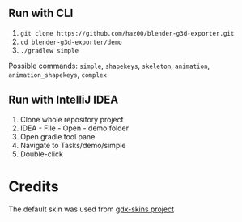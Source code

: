 ## Run with CLI
1. `git clone https://github.com/haz00/blender-g3d-exporter.git`
2. `cd blender-g3d-exporter/demo`
3. `./gradlew simple`

Possible commands: `simple`, `shapekeys`, `skeleton`, `animation`, `animation_shapekeys`, `complex`

## Run with IntelliJ IDEA
1. Clone whole repository project
2. IDEA - File - Open - demo folder 
3. Open gradle tool pane
4. Navigate to Tasks/demo/simple
5. Double-click

# Credits
The default skin was used from [gdx-skins project](https://github.com/czyzby/gdx-skins) 
